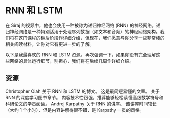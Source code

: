 # RNN 和 LSTM

在 Siraj 的视频中，他也会使用一种被称为递归神经网络 (RNN) 的神经网络。递归神经网络是一种特别适用于处理序列数据（如文本和音频）的神经网络架构。我们将在这门课程的稍后阶段作详细介绍，但现在，我们愿意与你分享一些非常棒的相关阅读材料，让你对它有更进一步的了解。

以下是我最喜欢的 RNN 和 LSTM 资源。再次强调一下，如果你没有完全理解这些网络的具体运行细节，别担心，我们将在后续几周作详细介绍。

## 资源

Christopher Olah 关于 RNN 和 LSTM 的博文。
这是最简短易懂的文章。
关于 RNN 的深度学习图书章节。
内容技术性很强，推荐能够轻松读懂高级数学符号和科研论文的学员阅读。
Andrej Karpathy 关于 RNN 的讲座。
该讲座时间较长（大约 1 个小时），但是内容讲解得很不错，是 Karpathy 一贯的风格。
